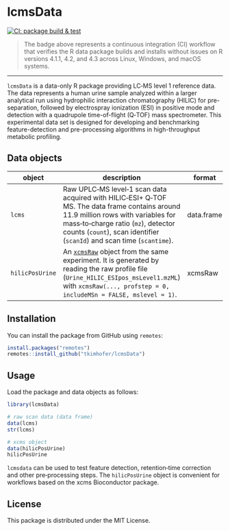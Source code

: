 # lcmsData

<!-- badges: start -->
[![CI: package build & test](https://github.com/tkimhofer/lcmsData/actions/workflows/r.yml/badge.svg)](https://github.com/tkimhofer/lcmsData/actions/workflows/r.yml)
<!-- badges: end -->

> The badge above represents a continuous integration (CI) workflow that verifies the R data package builds and installs without issues on R versions 4.1.1, 4.2, and 4.3 across Linux, Windows, and macOS systems.

---

`lcmsData` is a data-only R package providing LC‑MS level 1 reference data. The data represents a human urine sample analyzed within a larger analytical run using hydrophilic interaction chromatography (HILIC) for pre-separation, followed by electrospray ionization (ESI) in positive mode and detection with a quadrupole time-of-flight (Q‑TOF) mass spectrometer. This experimental data set is designed for developing and benchmarking feature-detection and pre-processing algorithms in high-throughput metabolic profiling.

## Data objects

| object         | description                                                                                                                                                                                              | format       |
|---------------|----------------------------------------------------------------------------------------------------------------------------------------------------------------------------------------------------------|-------------|
| `lcms`        | Raw UPLC‑MS level‑1 scan data acquired with HILIC‑ESI+ Q‑TOF MS.  The data frame contains around 11.9 million rows with variables for mass‑to‑charge ratio (`mz`), detector counts (`count`), scan identifier (`scanId`) and scan time (`scantime`). | data.frame  |
| `hilicPosUrine` | An [`xcmsRaw`](https://bioconductor.org/packages/xcms) object from the same experiment.  It is generated by reading the raw profile file (`Urine_HILIC_ESIpos_msLevel1.mzML`) with `xcmsRaw(..., profstep = 0, includeMSn = FALSE, mslevel = 1)`. | xcmsRaw     |

## Installation

You can install the package from GitHub using `remotes`:

```r
install.packages("remotes")
remotes::install_github("tkimhofer/lcmsData")
```

## Usage
Load the package and data objects as follows:
``` r
library(lcmsData)

# raw scan data (data frame)
data(lcms)
str(lcms)

# xcms object
data(hilicPosUrine)
hilicPosUrine
```
`lcmsdata` can be used to test feature detection, retention‑time correction and other pre‑processing steps. The `hilicPosUrine` object is convenient for workflows based on the xcms Bioconductor package.

## License
This package is distributed under the MIT License.
